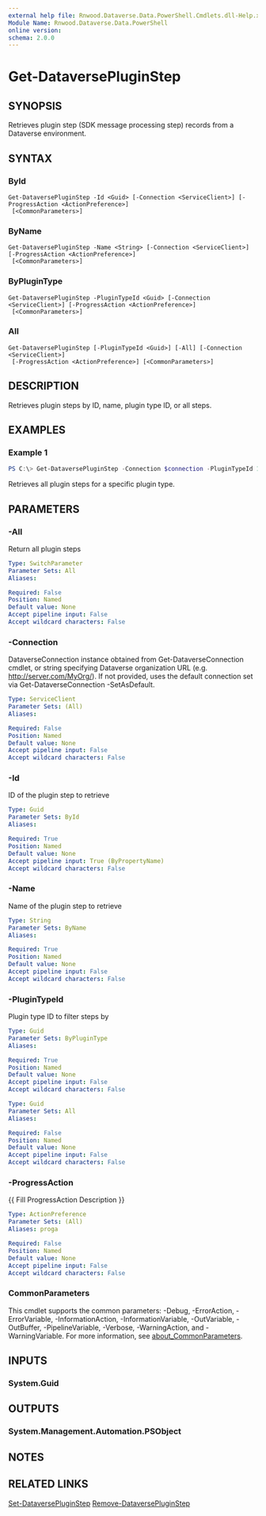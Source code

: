 ```yaml
---
external help file: Rnwood.Dataverse.Data.PowerShell.Cmdlets.dll-Help.xml
Module Name: Rnwood.Dataverse.Data.PowerShell
online version:
schema: 2.0.0
---
```


# Get-DataversePluginStep

## SYNOPSIS
Retrieves plugin step (SDK message processing step) records from a Dataverse environment.

## SYNTAX

### ById
```
Get-DataversePluginStep -Id <Guid> [-Connection <ServiceClient>] [-ProgressAction <ActionPreference>]
 [<CommonParameters>]
```

### ByName
```
Get-DataversePluginStep -Name <String> [-Connection <ServiceClient>] [-ProgressAction <ActionPreference>]
 [<CommonParameters>]
```

### ByPluginType
```
Get-DataversePluginStep -PluginTypeId <Guid> [-Connection <ServiceClient>] [-ProgressAction <ActionPreference>]
 [<CommonParameters>]
```

### All
```
Get-DataversePluginStep [-PluginTypeId <Guid>] [-All] [-Connection <ServiceClient>]
 [-ProgressAction <ActionPreference>] [<CommonParameters>]
```

## DESCRIPTION
Retrieves plugin steps by ID, name, plugin type ID, or all steps.

## EXAMPLES

### Example 1
```powershell
PS C:\> Get-DataversePluginStep -Connection $connection -PluginTypeId 12345678-1234-1234-1234-123456789012
```

Retrieves all plugin steps for a specific plugin type.

## PARAMETERS

### -All
Return all plugin steps

```yaml
Type: SwitchParameter
Parameter Sets: All
Aliases:

Required: False
Position: Named
Default value: None
Accept pipeline input: False
Accept wildcard characters: False
```

### -Connection
DataverseConnection instance obtained from Get-DataverseConnection cmdlet, or string specifying Dataverse organization URL (e.g. http://server.com/MyOrg/). If not provided, uses the default connection set via Get-DataverseConnection -SetAsDefault.

```yaml
Type: ServiceClient
Parameter Sets: (All)
Aliases:

Required: False
Position: Named
Default value: None
Accept pipeline input: False
Accept wildcard characters: False
```

### -Id
ID of the plugin step to retrieve

```yaml
Type: Guid
Parameter Sets: ById
Aliases:

Required: True
Position: Named
Default value: None
Accept pipeline input: True (ByPropertyName)
Accept wildcard characters: False
```

### -Name
Name of the plugin step to retrieve

```yaml
Type: String
Parameter Sets: ByName
Aliases:

Required: True
Position: Named
Default value: None
Accept pipeline input: False
Accept wildcard characters: False
```

### -PluginTypeId
Plugin type ID to filter steps by

```yaml
Type: Guid
Parameter Sets: ByPluginType
Aliases:

Required: True
Position: Named
Default value: None
Accept pipeline input: False
Accept wildcard characters: False
```

```yaml
Type: Guid
Parameter Sets: All
Aliases:

Required: False
Position: Named
Default value: None
Accept pipeline input: False
Accept wildcard characters: False
```

### -ProgressAction
{{ Fill ProgressAction Description }}

```yaml
Type: ActionPreference
Parameter Sets: (All)
Aliases: proga

Required: False
Position: Named
Default value: None
Accept pipeline input: False
Accept wildcard characters: False
```

### CommonParameters
This cmdlet supports the common parameters: -Debug, -ErrorAction, -ErrorVariable, -InformationAction, -InformationVariable, -OutVariable, -OutBuffer, -PipelineVariable, -Verbose, -WarningAction, and -WarningVariable. For more information, see [about_CommonParameters](http://go.microsoft.com/fwlink/?LinkID=113216).

## INPUTS

### System.Guid
## OUTPUTS

### System.Management.Automation.PSObject
## NOTES

## RELATED LINKS

[Set-DataversePluginStep](Set-DataversePluginStep.md)
[Remove-DataversePluginStep](Remove-DataversePluginStep.md)
